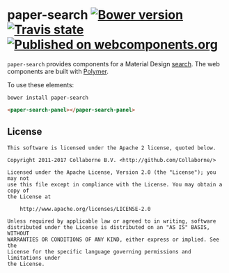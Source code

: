 paper-search [![Bower version](https://badge.fury.io/bo/paper-search.svg)](http://badge.fury.io/bo/paper-search) [![Travis state](https://travis-ci.org/Collaborne/paper-search.svg?branch=master)](https://travis-ci.org/Collaborne/paper-search) [![Published on webcomponents.org](https://img.shields.io/badge/webcomponents.org-published-blue.svg)](https://www.webcomponents.org/element/Collaborne/paper-search)
=========

`paper-search` provides components for a Material Design [search](https://www.google.com/design/spec/patterns/search.html). The web components are built with [Polymer](https://www.polymer-project.org).

To use these elements:

`bower install paper-search`

<!--
```
<custom-element-demo>
  <template>
    <link rel="import" href="paper-search-panel.html">
    <next-code-block></next-code-block>
  </template>
</custom-element-demo>
```
-->
```html
<paper-search-panel></paper-search-panel>
```


## License

    This software is licensed under the Apache 2 license, quoted below.

    Copyright 2011-2017 Collaborne B.V. <http://github.com/Collaborne/>

    Licensed under the Apache License, Version 2.0 (the "License"); you may not
    use this file except in compliance with the License. You may obtain a copy of
    the License at

        http://www.apache.org/licenses/LICENSE-2.0

    Unless required by applicable law or agreed to in writing, software
    distributed under the License is distributed on an "AS IS" BASIS, WITHOUT
    WARRANTIES OR CONDITIONS OF ANY KIND, either express or implied. See the
    License for the specific language governing permissions and limitations under
    the License.
